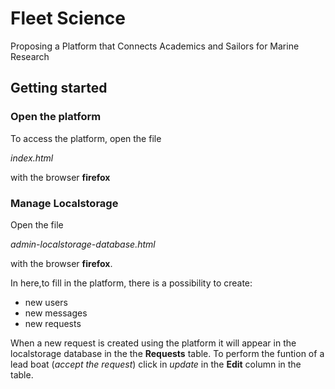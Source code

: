 # Fleet Science
Proposing a Platform that Connects Academics and Sailors for Marine Research

## Getting started

### Open the platform

To access the platform, open the file 
   
   *index.html*

with the browser **firefox**

### Manage Localstorage

Open the file 
   
   *admin-localstorage-database.html*

with the browser **firefox**.

In here,to fill in the platform, there is a possibility to create:
 - new users
 - new messages
 - new requests


When a new request is created using the platform it will appear in the localstorage database in the the **Requests** table.
To perform the funtion of a lead boat (*accept the request*) click in *update* in the **Edit** column in the table.
